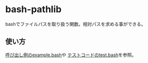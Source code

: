 bash-pathlib
============

bashでファイルパスを取り扱う関数。相対パスを求める事ができる。

## 使い方

[呼び出し例のexample.bash](https://github.com/omochi/bash-pathlib/blob/master/example.bash)や
[テストコードのtest.bash](https://github.com/omochi/bash-pathlib/blob/master/example.bash)を参照。
